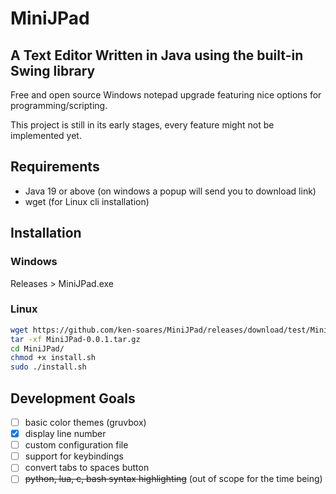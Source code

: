 # MiniJPad

## A Text Editor Written in Java using the built-in Swing library

Free and open source Windows notepad upgrade featuring nice options for programming/scripting.

This project is still in its early stages, every feature might not be implemented yet.

## Requirements

- Java 19 or above (on windows a popup will send you to download link)
- wget (for Linux cli installation)

## Installation

### Windows

Releases > MiniJPad.exe

### Linux

```bash
wget https://github.com/ken-soares/MiniJPad/releases/download/test/MiniJPad-0.0.1.tar.gz
tar -xf MiniJPad-0.0.1.tar.gz
cd MiniJPad/
chmod +x install.sh
sudo ./install.sh
```

## Development Goals

- [ ] basic color themes (gruvbox)
- [x] display line number
- [ ] custom configuration file
- [ ] support for keybindings
- [ ] convert tabs to spaces button
- [ ] ~~python, lua, c, bash syntax highlighting~~ (out of scope for the time being)
